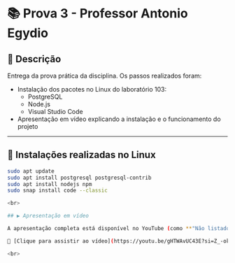# 📚 Prova 3 - Professor Antonio Egydio

## 📝 Descrição

Entrega da prova prática da disciplina. Os passos realizados foram:

- Instalação dos pacotes no Linux do laboratório 103:
  - PostgreSQL
  - Node.js
  - Visual Studio Code
- Apresentação em vídeo explicando a instalação e o funcionamento do projeto

---

## 🔧 Instalações realizadas no Linux

```bash
sudo apt update
sudo apt install postgresql postgresql-contrib
sudo apt install nodejs npm
sudo snap install code --classic

<br>

## ▶️ Apresentação em vídeo

A apresentação completa está disponível no YouTube (como **"Não listado"**):

🔗 [Clique para assistir ao vídeo](https://youtu.be/gHTWAvUC43E?si=Z_-oklns9fhL4YAt)

<br>
